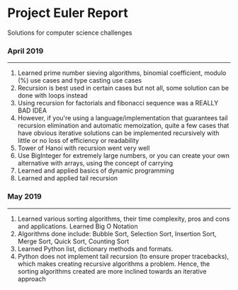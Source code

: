 # Project Euler Report
Solutions for computer science challenges

### April 2019
---
1. Learned prime number sieving algorithms, binomial coefficient, modulo (%) use cases and type casting use cases
2. Recursion is best used in certain cases but not all, some solution can be done with loops instead 
3. Using recursion for factorials and fibonacci sequence was a REALLY BAD IDEA
4. However, if you're using a language/implementation that guarantees tail recursion elimination and automatic memoization, quite a few cases that have obvious iterative solutions can be implemented recursively with little or no loss of efficiency or readability
5. Tower of Hanoi with recursion went very well
6. Use BigInteger for extremely large numbers, or you can create your own alternative with arrays, using the concept of carrying
7. Learned and applied basics of dynamic programming
8. Learned and applied tail recursion

### May 2019
---
1. Learned various sorting algorithms, their time complexity, pros and cons and applications. Learned Big O Notation
2. Algorithms done include: Bubble Sort, Selection Sort, Insertion Sort, Merge Sort, Quick Sort, Counting Sort
3. Learned Python list, dictionary methods and formats.
4. Python does not implement tail recursion (to ensure proper tracebacks), which makes creating recursive algorithms a problem. Hence, the sorting algorithms created are more inclined towards an iterative approach

